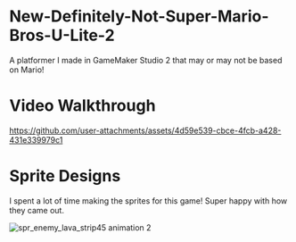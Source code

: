 # New-Definitely-Not-Super-Mario-Bros-U-Lite-2
A platformer I made in GameMaker Studio 2 that may or may not be based on Mario!


# Video Walkthrough
https://github.com/user-attachments/assets/4d59e539-cbce-4fcb-a428-431e339979c1

# Sprite Designs
I spent a lot of time making the sprites for this game! Super happy with how they came out.

![spr_enemy_lava_strip45 animation 2](https://github.com/user-attachments/assets/dbbade9b-f23b-4f7f-9b66-e8c37c55e32b)
